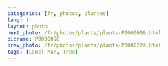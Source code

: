 ```yaml
---
categories: [fr, photos, plantes]
lang: fr
layout: photo
next_photo: /fr/photos/plants/plants-P0000009.html
picname: P0000098
prev_photo: /fr/photos/plants/plants-P0000274.html
tags: [Camel Man, Tree]
---
```

